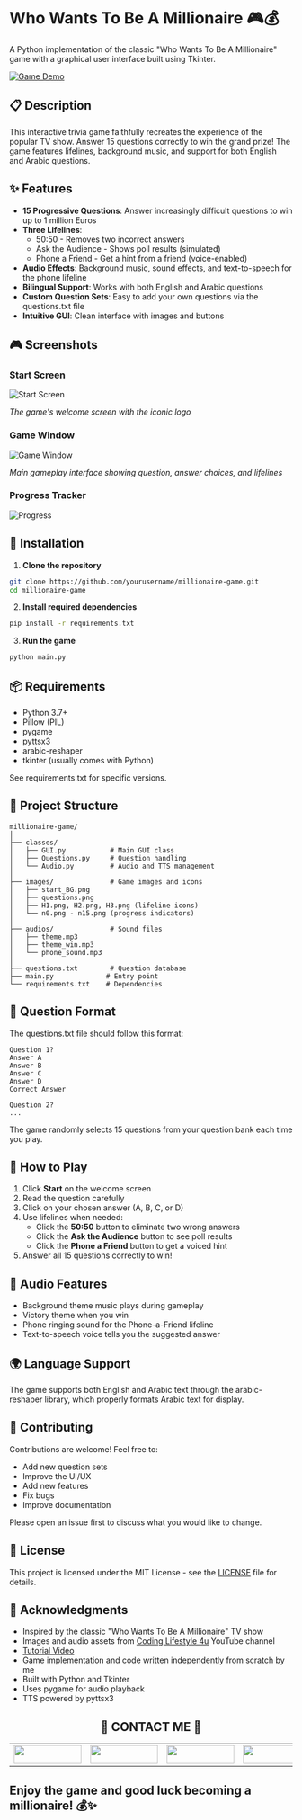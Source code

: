 # Who Wants To Be A Millionaire 🎮💰

A Python implementation of the classic "Who Wants To Be A Millionaire" game with a graphical user interface built using Tkinter.

[![Game Demo](https://img.youtube.com/vi/WnheYYFGvpE/0.jpg)](https://youtu.be/WnheYYFGvpE)

## 📋 Description

This interactive trivia game faithfully recreates the experience of the popular TV show. Answer 15 questions correctly to win the grand prize! The game features lifelines, background music, and support for both English and Arabic questions.

## ✨ Features

- **15 Progressive Questions**: Answer increasingly difficult questions to win up to 1 million Euros
- **Three Lifelines**:
  - 50:50 - Removes two incorrect answers
  - Ask the Audience - Shows poll results (simulated)
  - Phone a Friend - Get a hint from a friend (voice-enabled)
- **Audio Effects**: Background music, sound effects, and text-to-speech for the phone lifeline
- **Bilingual Support**: Works with both English and Arabic questions
- **Custom Question Sets**: Easy to add your own questions via the questions.txt file
- **Intuitive GUI**: Clean interface with images and buttons

## 🎮 Screenshots

### Start Screen
![Start Screen](images/start_screen.png)

*The game's welcome screen with the iconic logo*

### Game Window
![Game Window](images/game_window.png)

*Main gameplay interface showing question, answer choices, and lifelines*

### Progress Tracker
![Progress](images/n1.png)

## 🚀 Installation

1. **Clone the repository**
```bash
git clone https://github.com/yourusername/millionaire-game.git
cd millionaire-game
```

2. **Install required dependencies**
```bash
pip install -r requirements.txt
```

3. **Run the game**
```bash
python main.py
```

## 📦 Requirements

- Python 3.7+
- Pillow (PIL)
- pygame
- pyttsx3
- arabic-reshaper
- tkinter (usually comes with Python)

See requirements.txt for specific versions.

## 📁 Project Structure
```
millionaire-game/
│
├── classes/
│   ├── GUI.py           # Main GUI class
│   ├── Questions.py     # Question handling
│   └── Audio.py         # Audio and TTS management
│
├── images/              # Game images and icons
│   ├── start_BG.png
│   ├── questions.png
│   ├── H1.png, H2.png, H3.png (lifeline icons)
│   └── n0.png - n15.png (progress indicators)
│
├── audios/              # Sound files
│   ├── theme.mp3
│   ├── theme_win.mp3
│   └── phone_sound.mp3
│
├── questions.txt        # Question database
├── main.py             # Entry point
└── requirements.txt    # Dependencies
```

## 📝 Question Format

The questions.txt file should follow this format:
```
Question 1?
Answer A
Answer B
Answer C
Answer D
Correct Answer

Question 2?
...
```

The game randomly selects 15 questions from your question bank each time you play.

## 🎯 How to Play

1. Click **Start** on the welcome screen
2. Read the question carefully
3. Click on your chosen answer (A, B, C, or D)
4. Use lifelines when needed:
   - Click the **50:50** button to eliminate two wrong answers
   - Click the **Ask the Audience** button to see poll results
   - Click the **Phone a Friend** button to get a voiced hint
5. Answer all 15 questions correctly to win!

## 🎵 Audio Features

- Background theme music plays during gameplay
- Victory theme when you win
- Phone ringing sound for the Phone-a-Friend lifeline
- Text-to-speech voice tells you the suggested answer

## 🌍 Language Support

The game supports both English and Arabic text through the arabic-reshaper library, which properly formats Arabic text for display.

## 🤝 Contributing

Contributions are welcome! Feel free to:

- Add new question sets
- Improve the UI/UX
- Add new features
- Fix bugs
- Improve documentation

Please open an issue first to discuss what you would like to change.

## 📄 License

This project is licensed under the MIT License - see the [LICENSE](LICENSE) file for details.

## 🙏 Acknowledgments

- Inspired by the classic "Who Wants To Be A Millionaire" TV show
- Images and audio assets from [Coding Lifestyle 4u](https://www.youtube.com/@codinglifestyle4u) YouTube channel
- [Tutorial Video](https://www.youtube.com/watch?v=uj_52lCH4I8)
- Game implementation and code written independently from scratch by me
- Built with Python and Tkinter
- Uses pygame for audio playback
- TTS powered by pyttsx3

## <!-- CONTACT -->

<div id="toc" align="center">
  <ul style="list-style: none">
    <summary>
      <h2 align="center">
        🚀 CONTACT ME 🚀
      </h2>
    </summary>
  </ul>
</div>

<table align="center" style="width: 100%; max-width: 600px;">
  <tr>
    <td style="width: 20%; text-align: center;">
      <a href="https://www.linkedin.com/in/amr-ashraf-86457134a/" target="_blank">
        <img src="https://img.shields.io/badge/LinkedIn-0077B5?style=for-the-badge&logo=linkedin&logoColor=white" style="height: 33px; width: 120px;"/>
      </a>
    </td>
    <td style="width: 20%; text-align: center;">
      <a href="https://github.com/TendoPain18" target="_blank">
        <img src="https://img.shields.io/badge/GitHub-100000?style=for-the-badge&logo=github&logoColor=white" style="height: 33px; width: 120px;"/>
      </a>
    </td>
    <td style="width: 20%; text-align: center;">
      <a href="mailto:amrgadalla01@gmail.com">
        <img src="https://img.shields.io/badge/Gmail-D14836?style=for-the-badge&logo=gmail&logoColor=white" style="height: 33px; width: 120px;"/>
      </a>
    </td>
    <td style="width: 20%; text-align: center;">
      <a href="https://www.facebook.com/amr.ashraf.7311/" target="_blank">
        <img src="https://img.shields.io/badge/Facebook-1877F2?style=for-the-badge&logo=facebook&logoColor=white" style="height: 33px; width: 120px;"/>
      </a>
    </td>
    <td style="width: 20%; text-align: center;">
      <a href="https://wa.me/201019702121" target="_blank">
        <img src="https://img.shields.io/badge/WhatsApp-25D366?style=for-the-badge&logo=whatsapp&logoColor=white" style="height: 33px; width: 120px;"/>
      </a>
    </td>
  </tr>
</table>

<!-- END CONTACT -->

## **Enjoy the game and good luck becoming a millionaire! 💰✨**
